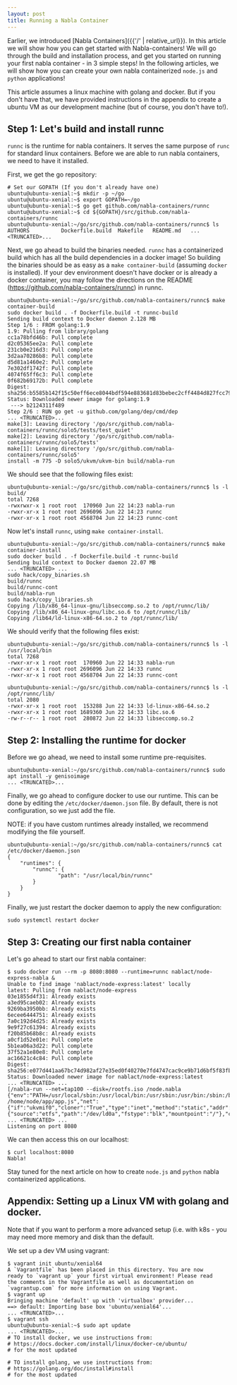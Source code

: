 ```yaml
---
layout: post
title: Running a Nabla Container
---
```


Earlier, we introduced [Nabla Containers]({{'/' | relative_url}}). In this article we will show how you can get started with Nabla-containers! We will go through the build and installation process, and get you started on running your first nabla container - in 3 simple steps! In the following articles, we will show how you can create your own nabla containerized `node.js` and `python` applications!

This article assumes a linux machine with golang and docker. But if you don't have that, we have provided instructions in the appendix to create a ubuntu VM as our development machine (but of course, you don't have to!).

## Step 1: Let's build and install runnc

`runnc` is the runtime for nabla containers. It serves the same purpose of `runc` for standard linux containers. Before we are able to run nabla containers, we need to have it installed.

First, we get the go repository:

```
# Set our GOPATH (If you don't already have one)
ubuntu@ubuntu-xenial:~$ mkdir -p ~/go
ubuntu@ubuntu-xenial:~$ export GOPATH=~/go
ubuntu@ubuntu-xenial:~$ go get github.com/nabla-containers/runnc
ubuntu@ubuntu-xenial:~$ cd ${GOPATH}/src/github.com/nabla-containers/runnc
ubuntu@ubuntu-xenial:~/go/src/github.com/nabla-containers/runnc$ ls
AUTHORS          Dockerfile.build  Makefile   README.md   ... <TRUNCATED>...
```

Next, we go ahead to build the binaries needed. `runnc` has a containerized build which has all the build dependencies in a docker image! So building the binaries should be as easy as a `make container-build` (assuming `docker` is installed). If your dev environment doesn't have docker or is already a docker container, you may follow the directions on the README (https://github.com/nabla-containers/runnc) in runnc.

```
ubuntu@ubuntu-xenial:~/go/src/github.com/nabla-containers/runnc$ make container-build
sudo docker build . -f Dockerfile.build -t runnc-build
Sending build context to Docker daemon 2.128 MB
Step 1/6 : FROM golang:1.9
1.9: Pulling from library/golang
cc1a78bfd46b: Pull complete
d2c05365ee2a: Pull complete
231cb0e216d3: Pull complete
3d2aa70286b8: Pull complete
d5d81a1460e2: Pull complete
7e302df1742f: Pull complete
4074f65ff6c3: Pull complete
0f682b69172b: Pull complete
Digest: sha256:b5585b142f15c50eff6ece8044bdf594e883681d83bebec2cff4484d827fcc79
Status: Downloaded newer image for golang:1.9
 ---> b2124311f489
Step 2/6 : RUN go get -u github.com/golang/dep/cmd/dep
... <TRUNCATED>...
make[3]: Leaving directory '/go/src/github.com/nabla-containers/runnc/solo5/tests/test_quiet'
make[2]: Leaving directory '/go/src/github.com/nabla-containers/runnc/solo5/tests'
make[1]: Leaving directory '/go/src/github.com/nabla-containers/runnc/solo5'
install -m 775 -D solo5/ukvm/ukvm-bin build/nabla-run
```
We should see that the following files exist: 

```
ubuntu@ubuntu-xenial:~/go/src/github.com/nabla-containers/runnc$ ls -l build/
total 7268
-rwxrwxr-x 1 root root  170960 Jun 22 14:23 nabla-run
-rwxr-xr-x 1 root root 2696096 Jun 22 14:23 runnc
-rwxr-xr-x 1 root root 4568704 Jun 22 14:23 runnc-cont
```

Now let's install `runnc`, using `make container-install`.
```
ubuntu@ubuntu-xenial:~/go/src/github.com/nabla-containers/runnc$ make container-install
sudo docker build . -f Dockerfile.build -t runnc-build
Sending build context to Docker daemon 22.07 MB
... <TRUNCATED> ...
sudo hack/copy_binaries.sh
build/runnc
build/runnc-cont
build/nabla-run
sudo hack/copy_libraries.sh
Copying /lib/x86_64-linux-gnu/libseccomp.so.2 to /opt/runnc/lib/
Copying /lib/x86_64-linux-gnu/libc.so.6 to /opt/runnc/lib/
Copying /lib64/ld-linux-x86-64.so.2 to /opt/runnc/lib/
```

We should verify that the following files exist:

```
ubuntu@ubuntu-xenial:~/go/src/github.com/nabla-containers/runnc$ ls -l /usr/local/bin
total 7268
-rwxr-xr-x 1 root root  170960 Jun 22 14:33 nabla-run
-rwxr-xr-x 1 root root 2696096 Jun 22 14:33 runnc
-rwxr-xr-x 1 root root 4568704 Jun 22 14:33 runnc-cont

ubuntu@ubuntu-xenial:~/go/src/github.com/nabla-containers/runnc$ ls -l /opt/runnc/lib/
total 2080
-rwxr-xr-x 1 root root  153288 Jun 22 14:33 ld-linux-x86-64.so.2
-rwxr-xr-x 1 root root 1689360 Jun 22 14:33 libc.so.6
-rw-r--r-- 1 root root  280872 Jun 22 14:33 libseccomp.so.2
```

## Step 2: Installing the runtime for docker

Before we go ahead, we need to install some runtime pre-requisites.
```
ubuntu@ubuntu-xenial:~/go/src/github.com/nabla-containers/runnc$ sudo apt install -y genisoimage
... <TRUNCATED>...
```

Finally, we go ahead to configure docker to use our runtime. This can be done by editing the `/etc/docker/daemon.json` file. By default, there is not configuration, so we just add the file. 

NOTE: if you have custom runtimes already installed, we recommend modifying the file yourself.

```
ubuntu@ubuntu-xenial:~/go/src/github.com/nabla-containers/runnc$ cat /etc/docker/daemon.json
{
    "runtimes": {
        "runnc": {
                "path": "/usr/local/bin/runnc"
        }
    }
}
```

Finally, we just restart the docker daemon to apply the new configuration:

```
sudo systemctl restart docker
```


## Step 3: Creating our first nabla container
Let's go ahead to start our first nabla container:
```
$ sudo docker run --rm -p 8080:8080 --runtime=runnc nablact/node-express-nabla &
Unable to find image 'nablact/node-express:latest' locally
latest: Pulling from nablact/node-express
03e1855d4f31: Already exists
a3ed95caeb02: Already exists
9269ba3950bb: Already exists
6ecee6444751: Already exists
7a0c192d4d25: Already exists
9e9f27c61394: Already exists
f20b85b68b8c: Already exists
a0cf1d52e01e: Pull complete
5b1ea06a3d22: Pull complete
37f52a1e80e8: Pull complete
ac16621c4c84: Pull complete
Digest: sha256:e077d441aa67bc74d982af27e35ed0f40270e7fd4747cac9ce9b71d6bf5f83fb
Status: Downloaded newer image for nablact/node-express:latest
... <TRUNCATED> ...
[/nabla-run --net=tap100 --disk=/rootfs.iso /node.nabla {"env":"PATH=/usr/local/sbin:/usr/local/bin:/usr/sbin:/usr/bin:/sbin:/bin","env":"HOSTNAME=0f9813ba8dba","cmdline":"/node.nabla /home/node/app/app.js","net":{"if":"ukvmif0","cloner":"True","type":"inet","method":"static","addr":"172.17.0.2","mask":"16","gw":"172.17.0.1"},"blk":{"source":"etfs","path":"/dev/ld0a","fstype":"blk","mountpoint":"/"},"cwd":"/"}]
... <TRUNCATED> ...
Listening on port 8080
```

We can then access this on our localhost:

```
$ curl localhost:8080
Nabla!
```

Stay tuned for the next article on how to create `node.js` and  `python` nabla containerized applications.


## Appendix: Setting up a Linux VM with golang and docker.

Note that if you want to perform a more advanced setup (i.e. with k8s - you may need more memory and disk than the default.

We set up a dev VM using vagrant:

```
$ vagrant init ubuntu/xenial64
A `Vagrantfile` has been placed in this directory. You are now
ready to `vagrant up` your first virtual environment! Please read
the comments in the Vagrantfile as well as documentation on
`vagrantup.com` for more information on using Vagrant.
$ vagrant up
Bringing machine 'default' up with 'virtualbox' provider...
==> default: Importing base box 'ubuntu/xenial64'...
... <TRUNCATED>...
$ vagrant ssh
ubuntu@ubuntu-xenial:~$ sudo apt update
... <TRUNCATED>...
# TO install docker, we use instructions from:
# https://docs.docker.com/install/linux/docker-ce/ubuntu/
# for the most updated

# TO install golang, we use instructions from:
# https://golang.org/doc/install#install
# for the most updated

```


